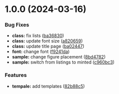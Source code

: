 # 1.0.0 (2024-03-16)


### Bug Fixes

* **class:** fix lists ([ba36830](https://github.com/yamadharma/academic-student-thesis-template/commit/ba36830276cfb886e74c10d9716279cd6ef4e351))
* **class:** update font size ([a820659](https://github.com/yamadharma/academic-student-thesis-template/commit/a820659483f2b598b677929d06e97196fa5439c1))
* **class:** update title page ([ba02447](https://github.com/yamadharma/academic-student-thesis-template/commit/ba02447e4bc77b0a87f76663ec93775f178d874c))
* **font:** change font ([f9241da](https://github.com/yamadharma/academic-student-thesis-template/commit/f9241da0166b15c2dfe6c12135a39720e571ec5a))
* **sample:** change figure placement ([8bd4782](https://github.com/yamadharma/academic-student-thesis-template/commit/8bd4782620e9b95611ce115ed813d5894f193670))
* **sample:** switch from listings to minted ([c960bc3](https://github.com/yamadharma/academic-student-thesis-template/commit/c960bc3ab5fa235ac419e1bde02d8acbc6512897))


### Features

* **tempale:** add templates ([82b88c5](https://github.com/yamadharma/academic-student-thesis-template/commit/82b88c566ab1f4f85a189ffbde014e1f64bdc49a))




